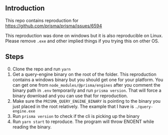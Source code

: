 ## Introduction

This repo contains reproduction for https://github.com/prisma/prisma/issues/6594


This reproduction was done on windows but it is also reproducible on Linux. Please remove `.exe` and other implied things if you trying this on other OS. 

## Steps

0. Clone the repo and run `yarn`
1. Get a query-engine binary on the root of the folder. This reproduction contains a windows binary but you should get one for your platform. You can get one from `node_modules/@prisma/engines` after you comment the binary path in `.env` temporarily and run `prisma version`. That will force a binary download and you can use that for reproduction. 
2. Make sure the `PRISMA_QUERY_ENGINE_BINARY` is pointing to the binary you just placed in the root relatively. The example that I have is `./query-engine.exe`
3. Run `prisma version` to check if the cli is picking up the binary
4. Run `yarn start` to reproduce. The program will throw ENOENT while reading the binary.
